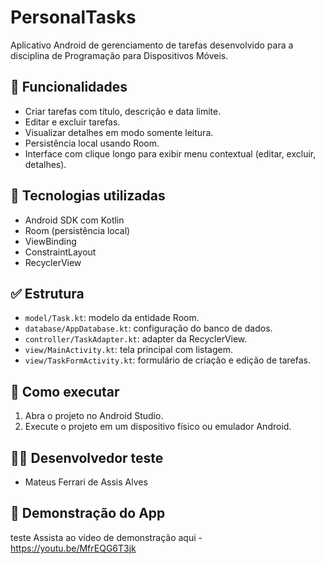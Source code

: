 # PersonalTasks

Aplicativo Android de gerenciamento de tarefas desenvolvido para a disciplina de Programação para Dispositivos Móveis.

## 📱 Funcionalidades
- Criar tarefas com título, descrição e data limite.
- Editar e excluir tarefas.
- Visualizar detalhes em modo somente leitura.
- Persistência local usando Room.
- Interface com clique longo para exibir menu contextual (editar, excluir, detalhes).

## 🔧 Tecnologias utilizadas
- Android SDK com Kotlin
- Room (persistência local)
- ViewBinding
- ConstraintLayout
- RecyclerView

## ✅ Estrutura
- `model/Task.kt`: modelo da entidade Room.
- `database/AppDatabase.kt`: configuração do banco de dados.
- `controller/TaskAdapter.kt`: adapter da RecyclerView.
- `view/MainActivity.kt`: tela principal com listagem.
- `view/TaskFormActivity.kt`: formulário de criação e edição de tarefas.

## 🚀 Como executar
1. Abra o projeto no Android Studio.
2. Execute o projeto em um dispositivo físico ou emulador Android.

## 👨‍💻 Desenvolvedor teste
- Mateus Ferrari de Assis Alves

## 🎥 Demonstração do App
teste
Assista ao vídeo de demonstração aqui - https://youtu.be/MfrEQG6T3jk

